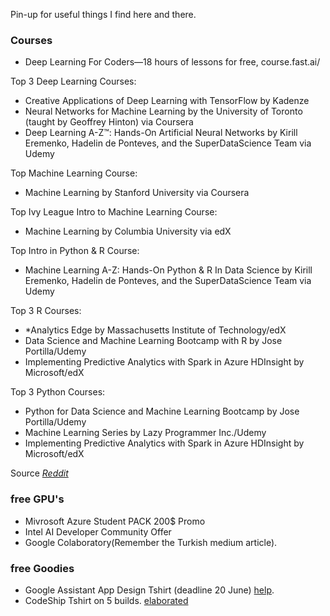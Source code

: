 
Pin-up for useful things I find here and there.

### Courses ###

- Deep Learning For Coders—18 hours of lessons for free, course.fast.ai/

Top 3 Deep Learning Courses:

- Creative Applications of Deep Learning with TensorFlow by Kadenze 
- Neural Networks for Machine Learning by the University of Toronto (taught by Geoffrey Hinton) via Coursera
- Deep Learning A-Z™: Hands-On Artificial Neural Networks by Kirill Eremenko, Hadelin de Ponteves, and the SuperDataScience Team via Udemy

Top Machine Learning Course:

- Machine Learning by Stanford University via Coursera

Top Ivy League Intro to Machine Learning Course:

- Machine Learning by Columbia University via edX

Top Intro in Python & R Course:

- Machine Learning A-Z: Hands-On Python & R In Data Science by Kirill Eremenko, Hadelin de Ponteves, and the SuperDataScience Team via Udemy

Top 3 R Courses:

- *Analytics Edge by Massachusetts Institute of Technology/edX
- Data Science and Machine Learning Bootcamp with R by Jose Portilla/Udemy
- Implementing Predictive Analytics with Spark in Azure HDInsight by Microsoft/edX

Top 3 Python Courses:

- Python for Data Science and Machine Learning Bootcamp by Jose Portilla/Udemy
- Machine Learning Series by Lazy Programmer Inc./Udemy
- Implementing Predictive Analytics with Spark in Azure HDInsight by Microsoft/edX

Source _[Reddit](https://www.reddit.com/r/learnmachinelearning/comments/694aj0/every_single_machine_learning_course_on_the/)_

### free GPU's ###

- Mivrosoft Azure Student PACK 200$ Promo
- Intel AI Developer Community Offer
- Google Colaboratory(Remember the Turkish medium article).

### free Goodies ###

- Google Assistant App Design Tshirt (deadline 20 June) [help](https://medium.freecodecamp.org/how-to-build-apps-for-google-assistant-with-no-programming-experience-42a490d63822).
- CodeShip Tshirt on 5 builds.
[elaborated](https://github.com/swapagarwal/swag-for-dev)


